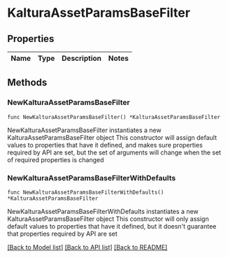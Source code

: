 # KalturaAssetParamsBaseFilter

## Properties

Name | Type | Description | Notes
------------ | ------------- | ------------- | -------------

## Methods

### NewKalturaAssetParamsBaseFilter

`func NewKalturaAssetParamsBaseFilter() *KalturaAssetParamsBaseFilter`

NewKalturaAssetParamsBaseFilter instantiates a new KalturaAssetParamsBaseFilter object
This constructor will assign default values to properties that have it defined,
and makes sure properties required by API are set, but the set of arguments
will change when the set of required properties is changed

### NewKalturaAssetParamsBaseFilterWithDefaults

`func NewKalturaAssetParamsBaseFilterWithDefaults() *KalturaAssetParamsBaseFilter`

NewKalturaAssetParamsBaseFilterWithDefaults instantiates a new KalturaAssetParamsBaseFilter object
This constructor will only assign default values to properties that have it defined,
but it doesn't guarantee that properties required by API are set


[[Back to Model list]](../README.md#documentation-for-models) [[Back to API list]](../README.md#documentation-for-api-endpoints) [[Back to README]](../README.md)


